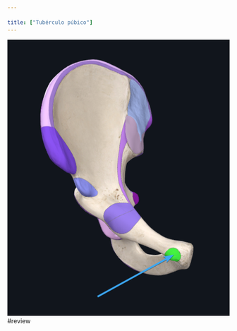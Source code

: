 ```yaml
---

title: ["Tubérculo púbico"]
---
```

![Pasted image 20210414152758.png](Pasted%20image%2020210414152758.png)#review 
